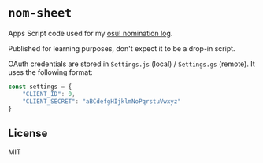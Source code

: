 # `nom-sheet`

Apps Script code used for my [osu! nomination log](https://docs.google.com/spreadsheets/d/1GzLMP8L4y2NFRIb_OEuWW43DOA5X304z-H-qSK4I_zA/edit).

Published for learning purposes, don't expect it to be a drop-in script.

OAuth credentials are stored in `Settings.js` (local) / `Settings.gs` (remote). It uses the following format:
```js
const settings = {
    "CLIENT_ID": 0,
    "CLIENT_SECRET": "aBCdefgHIjklmNoPqrstuVwxyz"
}
```

## License
MIT